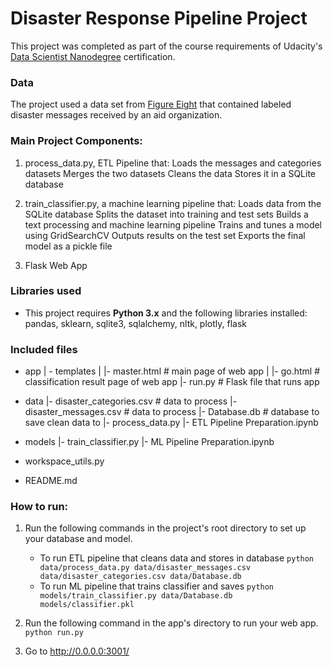 # Disaster Response Pipeline Project
This project was completed as part of the course requirements of Udacity's [Data Scientist Nanodegree](https://www.udacity.com/course/data-scientist-nanodegree--nd025) certification.

### Data
The project used a data set from [Figure Eight](https://www.figure-eight.com/) that contained labeled disaster messages received by an aid organization.


### Main Project Components:
1. process_data.py, ETL Pipeline that:
Loads the messages and categories datasets
Merges the two datasets
Cleans the data
Stores it in a SQLite database

2.  train_classifier.py, a machine learning pipeline that:
Loads data from the SQLite database
Splits the dataset into training and test sets
Builds a text processing and machine learning pipeline
Trains and tunes a model using GridSearchCV
Outputs results on the test set
Exports the final model as a pickle file

3. Flask Web App


### Libraries used
* This project requires **Python 3.x** and the following libraries installed:
pandas, sklearn, sqlite3, sqlalchemy, nltk, plotly, flask

### Included files
- app
| - templates
| |- master.html  # main page of web app
| |- go.html  # classification result page of web app
|- run.py  # Flask file that runs app

- data
|- disaster_categories.csv  # data to process
|- disaster_messages.csv  # data to process
|- Database.db # database to save clean data to
|- process_data.py
|- ETL Pipeline Preparation.ipynb

- models
|- train_classifier.py
|- ML Pipeline Preparation.ipynb

- workspace_utils.py
- README.md

### How to run:
1. Run the following commands in the project's root directory to set up your database and model.

    - To run ETL pipeline that cleans data and stores in database
        `python data/process_data.py data/disaster_messages.csv data/disaster_categories.csv data/Database.db`
    - To run ML pipeline that trains classifier and saves
        `python models/train_classifier.py data/Database.db models/classifier.pkl`

2. Run the following command in the app's directory to run your web app.
    `python run.py`

3. Go to http://0.0.0.0:3001/
